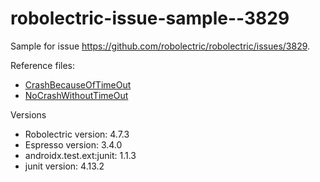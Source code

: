 # robolectric-issue-sample--3829

Sample for issue https://github.com/robolectric/robolectric/issues/3829.

Reference files: 
- [CrashBecauseOfTimeOut](https://github.com/fknives/robolectric-issue-sample--3829/blob/develop/app/src/test/java/org/fnives/android/timeout/issue/report/CrashBecauseOfTimeOut.kt)
- [NoCrashWithoutTimeOut](https://github.com/fknives/robolectric-issue-sample--3829/blob/develop/app/src/test/java/org/fnives/android/timeout/issue/report/NoCrashWithoutTimeOut.kt)

Versions
- Robolectric version: 4.7.3
- Espresso version: 3.4.0
- androidx.test.ext:junit: 1.1.3
- junit version: 4.13.2
